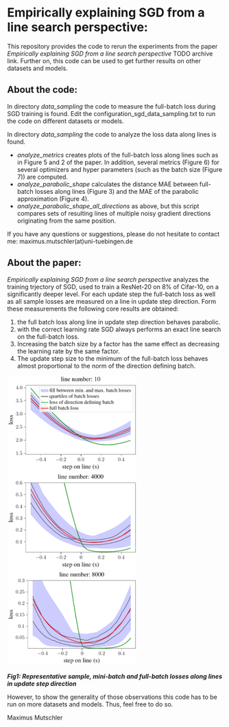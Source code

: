 # Empirically explaining SGD from a line search perspective:
This repository provides the code to rerun the experiments from the paper  _Empirically explaining SGD from a line search perspective_ TODO archive link.
Further on, this code can be used to get further results on other datasets and models.


## About the code:
In directory *data_sampling* the code to measure the full-batch loss during SGD training is found. 
Edit the configuration_sgd_data_sampling.txt to run the code on different datasets or models.

In directory *data_sampling* the code to analyze the loss data along lines is found. 
- *analyze_metrics* creates plots of the full-batch loss along lines such as in Figure 5 and 2 of the paper. In addition, several metrics
(Figure 6) for several optimizers and hyper parameters (such as the batch size (Figure 7)) are computed.
- *analyze_parabolic_shape* calculates the distance MAE between full-batch losses along lines  (Figure 3) and the MAE of the parabolic approximation (Figure 4).
- *analyze_parabolic_shape_all_directions* as above, but this script compares sets of resulting lines of multiple noisy gradient directions originating from the same position.

If you have any questions or suggestions, please do not hesitate to contact me: maximus.mutschler(at)uni-tuebingen.de

## About the paper:
_Empirically explaining SGD from a line search perspective_ analyzes the training trjectory of SGD, used to train a ResNet-20 on 8% of Cifar-10, on a significantly deeper level.
For each update step the full-batch loss as well as all sample losses are measured on a line in update step direction.
Form these measurements the following core results are obtained:
1. the full batch loss along line in update step direction behaves parabolic.
2. with the correct learning rate SGD always performs an exact line search on the full-batch loss.
3. Increasing the batch size by a factor has the same effect as decreasing the learning rate by the same factor.
4. The update step size to the minimum of the full-batch loss behaves almost proportional to the norm of the direction defining batch.

<p float="left"> 
<img src="/images/line1.png" title="full-batch loss along update step direction" alt="full-batch loss along update step direction" width="300" />
<img src="images/line2.png" title="full-batch loss along update step direction" alt="full-batch loss along update step direction" width="300" />
<img src="images/line3.png" title="full-batch loss along update step direction" alt="full-batch loss along update step direction" width="300" />
</p>

***Fig1: Representative sample, mini-batch and full-batch losses along lines in update step direction***


However, to show the generality of those observations this code has to be run on more datasets and models.
Thus, feel free to do so.

Maximus Mutschler








